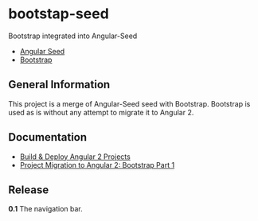# bootstap-seed
Bootstrap integrated into Angular-Seed

- [Angular Seed](https://github.com/mgechev/angular-seed)
- [Bootstrap](https://github.com/twbs/bootstrap)

## General Information
This project is a merge of Angular-Seed seed with Bootstrap. Bootstrap is used as is without any attempt to migrate it to Angular 2.

## Documentation

- [Build & Deploy Angular 2 Projects](http://shortfastgood.blogspot.ch/2017/01/build-deploy-angular-2-project.html)
- [Project Migration to Angular 2: Bootstrap Part 1](http://shortfastgood.blogspot.com/2017/01/project-migration-to-angular-2.html)

## Release

**0.1** The navigation bar.
